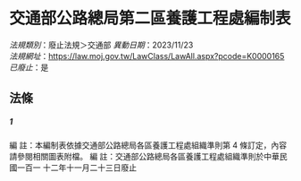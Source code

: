 # 交通部公路總局第二區養護工程處編制表

*法規類別*：廢止法規＞交通部
*異動日期*：2023/11/23  
*法規網址*：https://law.moj.gov.tw/LawClass/LawAll.aspx?pcode=K0000165
*已廢止*：是


## 法條
##### 1
編      註：本編制表依據交通部公路總局各區養護工程處組織準則第 4
            條訂定，內容請參閱相關圖表附檔。
編      註：交通部公路總局各區養護工程處組織準則於中華民國一百一
            十二年十一月二十三日廢止



